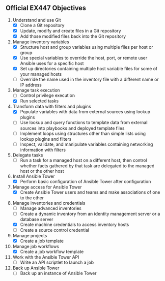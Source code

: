 ## Official EX447 Objectives

1. Understand and use Git
   - [x] Clone a Git repository
   - [x] Update, modify and create files in a Git repository
   - [x] Add those modified files back into the Git repository
2. Manage inventory variables
   - [x] Structure host and group variables using multiple files per host or group
   - [x] Use special variables to override the host, port, or remote user Ansible uses for a specific host
   - [x] Set up directories containing multiple host variable files for some of your managed hosts
   - [ ] Override the name used in the inventory file with a different name or IP address
3. Manage task execution
   - [ ] Control privilege execution
   - [x] Run selected tasks
4. Transform data with filters and plugins
   - [x] Populate variables with data from external sources using lookup plugins
   - [ ] Use lookup and query functions to template data from external sources into playbooks and deployed template files
   - [ ] Implement loops using structures other than simple lists using lookup plugins and filters
   - [ ] Inspect, validate, and manipulate variables containing networking information with filters
5. Delegate tasks
   - [ ] Run a task for a managed host on a different host, then control whether facts gathered by that task are delegated to   the managed host or the other host
6. Install Ansible Tower
   - [x] Perform basic configuration of Ansible Tower after configuration
7. Manage access for Ansible Tower
   - [x] Create Ansible Tower users and teams and make associations of one to the other
8. Manage inventories and credentials
   - [ ] Manage advanced inventories
   - [ ] Create a dynamic inventory from an identity management server or a database server
   - [x] Create machine credentials to access inventory hosts
   - [ ] Create a source control credential
9. Manage projects
   - [x] Create a job template
10. Manage job workflows
    - [x] Create a job workflow template
11. Work with the Ansible Tower API
    - [ ] Write an API scriptlet to launch a job
12. Back up Ansible Tower
    - [ ] Back up an instance of Ansible Tower
